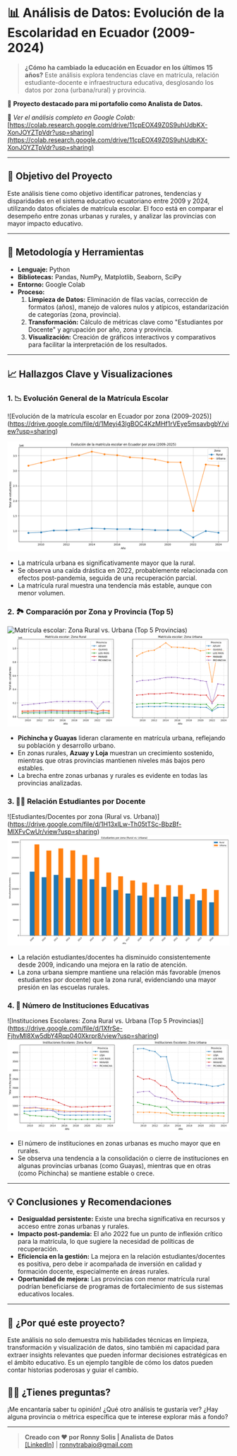 # 📊 Análisis de Datos: Evolución de la Escolaridad en Ecuador (2009-2024)

> **¿Cómo ha cambiado la educación en Ecuador en los últimos 15 años?** Este análisis explora tendencias clave en matrícula, relación estudiante-docente e infraestructura educativa, desglosando los datos por zona (urbana/rural) y provincia.

🚀 **Proyecto destacado para mi portafolio como Analista de Datos.**

🔗 *Ver el análisis completo en Google Colab:*  
[https://colab.research.google.com/drive/11cpEOX49Z0S9uhUdbKX-XonJOYZTpVdr?usp=sharing](https://colab.research.google.com/drive/11cpEOX49Z0S9uhUdbKX-XonJOYZTpVdr?usp=sharing)

---

## 🎯 Objetivo del Proyecto

Este análisis tiene como objetivo identificar patrones, tendencias y disparidades en el sistema educativo ecuatoriano entre 2009 y 2024, utilizando datos oficiales de matrícula escolar. El foco está en comparar el desempeño entre zonas urbanas y rurales, y analizar las provincias con mayor impacto educativo.

---

## 🧩 Metodología y Herramientas

*   **Lenguaje:** Python
*   **Bibliotecas:** Pandas, NumPy, Matplotlib, Seaborn, SciPy
*   **Entorno:** Google Colab
*   **Proceso:**
    1.  **Limpieza de Datos:** Eliminación de filas vacías, corrección de formatos (años), manejo de valores nulos y atípicos, estandarización de categorías (zona, provincia).
    2.  **Transformación:** Cálculo de métricas clave como "Estudiantes por Docente" y agrupación por año, zona y provincia.
    3.  **Visualización:** Creación de gráficos interactivos y comparativos para facilitar la interpretación de los resultados.

---

## 📈 Hallazgos Clave y Visualizaciones

### 1. 📉 Evolución General de la Matrícula Escolar

![Evolución de la matrícula escolar en Ecuador por zona (2009–2025)]
(https://drive.google.com/file/d/1Meyi43lgBOC4KzMHf1rVEye5msavbgbY/view?usp=sharing)

![alt text](https://github.com/ronnysempai/AnalisisDatos-evolucion-escolaridad-Ecuador-2009-2024/blob/main/EvolucionMatriculaEscolarPorZona2009-2025.png)<!-- Reemplaza con el link real de tu imagen -->

*   La matrícula urbana es significativamente mayor que la rural.
*   Se observa una caída drástica en 2022, probablemente relacionada con efectos post-pandemia, seguida de una recuperación parcial.
*   La matrícula rural muestra una tendencia más estable, aunque con menor volumen.

### 2. 🏞️ Comparación por Zona y Provincia (Top 5)

![Matrícula escolar: Zona Rural vs. Urbana (Top 5 Provincias)](https://drive.google.com/file/d/1SC7MXClaIjO-i0p96SKNljQa2U1AC8A7/view?usp=sharing) 
![alt text](https://github.com/ronnysempai/AnalisisDatos-evolucion-escolaridad-Ecuador-2009-2024/blob/main/EvolucionMatriculaEscolarPorProvincia2009-2025.png)
<!-- Reemplaza con el link real de tu imagen -->

*   **Pichincha y Guayas** lideran claramente en matrícula urbana, reflejando su población y desarrollo urbano.
*   En zonas rurales, **Azuay y Loja** muestran un crecimiento sostenido, mientras que otras provincias mantienen niveles más bajos pero estables.
*   La brecha entre zonas urbanas y rurales es evidente en todas las provincias analizadas.

### 3. 👩‍🏫 Relación Estudiantes por Docente

![Estudiantes/Docentes por zona (Rural vs. Urbana)]
(https://drive.google.com/file/d/1H13xlLw-Th05tTSc-BbzBf-MlXFvCwUr/view?usp=sharing)
![alt text](https://github.com/ronnysempai/AnalisisDatos-evolucion-escolaridad-Ecuador-2009-2024/blob/main/Estudiante_docente1.png)
<!-- Reemplaza con el link real de tu imagen -->

*   La relación estudiantes/docentes ha disminuido consistentemente desde 2009, indicando una mejora en la ratio de atención.
*   La zona urbana siempre mantiene una relación más favorable (menos estudiantes por docente) que la zona rural, evidenciando una mayor presión en las escuelas rurales.

### 4. 🏫 Número de Instituciones Educativas

![Instituciones Escolares: Zona Rural vs. Urbana (Top 5 Provincias)]
(https://drive.google.com/file/d/1XfrSe-FjhvMI8Xw5dbY4Rqp040Xkrpr8/view?usp=sharing)
![alt text](https://github.com/ronnysempai/AnalisisDatos-evolucion-escolaridad-Ecuador-2009-2024/blob/main/institucionesPorZonaProvincia.png)
<!-- Reemplaza con el link real de tu imagen -->

*   El número de instituciones en zonas urbanas es mucho mayor que en rurales.
*   Se observa una tendencia a la consolidación o cierre de instituciones en algunas provincias urbanas (como Guayas), mientras que en otras (como Pichincha) se mantiene estable o crece.

---

## 💡 Conclusiones y Recomendaciones

*   **Desigualdad persistente:** Existe una brecha significativa en recursos y acceso entre zonas urbanas y rurales.
*   **Impacto post-pandemia:** El año 2022 fue un punto de inflexión crítico para la matrícula, lo que sugiere la necesidad de políticas de recuperación.
*   **Eficiencia en la gestión:** La mejora en la relación estudiantes/docentes es positiva, pero debe ir acompañada de inversión en calidad y formación docente, especialmente en áreas rurales.
*   **Oportunidad de mejora:** Las provincias con menor matrícula rural podrían beneficiarse de programas de fortalecimiento de sus sistemas educativos locales.

---

## 🚀 ¿Por qué este proyecto?

Este análisis no solo demuestra mis habilidades técnicas en limpieza, transformación y visualización de datos, sino también mi capacidad para extraer insights relevantes que pueden informar decisiones estratégicas en el ámbito educativo. Es un ejemplo tangible de cómo los datos pueden contar historias poderosas y guiar el cambio.



## 🙋‍♂️ ¿Tienes preguntas?

¡Me encantaría saber tu opinión! ¿Qué otro análisis te gustaría ver? ¿Hay alguna provincia o métrica específica que te interese explorar más a fondo?

---

> **Creado con ❤️ por Ronny Solis | Analista de Datos**  
> [\[LinkedIn\]](https://www.linkedin.com/public-profile/settings?trk=d_flagship3_profile_self_view_public_profile) |  ronnytrabajo@gmail.com
